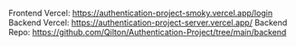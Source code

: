 Frontend Vercel: https://authentication-project-smoky.vercel.app/login
Backend Vercel: https://authentication-project-server.vercel.app/
Backend Repo: https://github.com/Qilton/Authentication-Project/tree/main/backend
